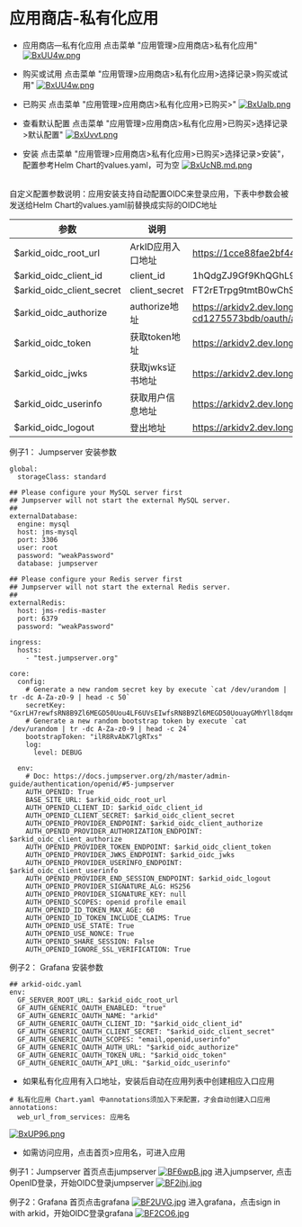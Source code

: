 # 应用商店-私有化应用

* 应用商店—私有化应用 点击菜单 "应用管理>应用商店>私有化应用"
[![BxUU4w.png](https://v1.ax1x.com/2022/11/11/BxUU4w.png)](https://zimgs.com/i/BxUU4w)

* 购买或试用 点击菜单 "应用管理>应用商店>私有化应用>选择记录>购买或试用"
[![BxUU4w.png](https://v1.ax1x.com/2022/11/11/BxUU4w.png)](https://zimgs.com/i/BxUU4w)

* 已购买 点击菜单 "应用管理>应用商店>私有化应用>已购买>"
[![BxUaIb.png](https://v1.ax1x.com/2022/11/11/BxUaIb.png)](https://zimgs.com/i/BxUaIb)

* 查看默认配置 点击菜单 "应用管理>应用商店>私有化应用>已购买>选择记录>默认配置"
[![BxUvvt.png](https://v1.ax1x.com/2022/11/11/BxUvvt.png)](https://zimgs.com/i/BxUvvt)

* 安装 点击菜单 "应用管理>应用商店>私有化应用>已购买>选择记录>安装"，配置参考Helm Chart的values.yaml，可为空
[![BxUcNB.md.png](https://v1.ax1x.com/2022/11/11/BxUcNB.md.png)](https://zimgs.com/i/BxUcNB)
<br/>
自定义配置参数说明：应用安装支持自动配置OIDC来登录应用，下表中参数会被发送给Helm Chart的values.yaml前替换成实际的OIDC地址
<br/>

|  参数   | 说明  | 例子  |
|  ----  | ----  | ---  |
| $arkid_oidc_root_url  | ArkID应用入口地址 | https://1cce88fae2bf4470a0d616d9459431b3.arkidv2.dev.longguikeji.com  |
| $arkid_oidc_client_id  | client_id | 1hQdgZJ9Gf9KhQGhL9RLmatEV1q97rp8Od9kR8n8  |
| $arkid_oidc_client_secret  | client_secret  |FT2rETrpg9tmtB0wChSBUmRLlHXNH6eesPbeRl2qHpZ1nD3fcCFlEfa3UxLRsiR5MpHvc15i6zZcwLmMtcqVy5zf7ONqSOALNRXP1bBaWALbn2nrn8BLtEuaFIZvtrEm  |
| $arkid_oidc_authorize  | authorize地址 | https://arkidv2.dev.longguikeji.com/api/v1/tenant/49b91127-f786-4535-917d-a88024831a6d/app/e0d0253a-a97b-4b98-8506-cd1275573bdb/oauth/authorize/  |
| $arkid_oidc_token  | 获取token地址 | https://arkidv2.dev.longguikeji.com/api/v1/tenant/49b91127-f786-4535-917d-a88024831a6d/oauth/token/  |
| $arkid_oidc_jwks  | 获取jwks证书地址 | https://arkidv2.dev.longguikeji.com/api/v1/tenant/49b91127-f786-4535-917d-a88024831a6d/.well-known/jwks.json  |
| $arkid_oidc_userinfo  | 获取用户信息地址 | https://arkidv2.dev.longguikeji.com/api/v1/tenant/49b91127-f786-4535-917d-a88024831a6d/oauth/userinfo/  |
| $arkid_oidc_logout  | 登出地址 | https://arkidv2.dev.longguikeji.com/api/v1/tenant/49b91127-f786-4535-917d-a88024831a6d/oidc/logout/  |

例子1： Jumpserver 安装参数
```
global:
  storageClass: standard

## Please configure your MySQL server first
## Jumpserver will not start the external MySQL server.
##
externalDatabase:
  engine: mysql
  host: jms-mysql
  port: 3306
  user: root
  password: "weakPassword"
  database: jumpserver

## Please configure your Redis server first
## Jumpserver will not start the external Redis server.
##
externalRedis:
  host: jms-redis-master
  port: 6379
  password: "weakPassword"
  
ingress:
  hosts:
    - "test.jumpserver.org"
  
core:
  config:
    # Generate a new random secret key by execute `cat /dev/urandom | tr -dc A-Za-z0-9 | head -c 50`
    secretKey: "GxrLH7rewfsRN8B9Zl6MEGD50Uou4LF6UVsEIwfsRN8B9Zl6MEGD50UouayGMhYll8dqmn"
    # Generate a new random bootstrap token by execute `cat /dev/urandom | tr -dc A-Za-z0-9 | head -c 24`
    bootstrapToken: "ilR8RvAbK7lgRTxs"
    log:
      level: DEBUG
    
  env:
    # Doc: https://docs.jumpserver.org/zh/master/admin-guide/authentication/openid/#5-jumpserver
    AUTH_OPENID: True
    BASE_SITE_URL: $arkid_oidc_root_url
    AUTH_OPENID_CLIENT_ID: $arkid_oidc_client_id
    AUTH_OPENID_CLIENT_SECRET: $arkid_oidc_client_secret
    AUTH_OPENID_PROVIDER_ENDPOINT: $arkid_oidc_client_authorize
    AUTH_OPENID_PROVIDER_AUTHORIZATION_ENDPOINT: $arkid_oidc_client_authorize
    AUTH_OPENID_PROVIDER_TOKEN_ENDPOINT: $arkid_oidc_client_token
    AUTH_OPENID_PROVIDER_JWKS_ENDPOINT: $arkid_oidc_jwks
    AUTH_OPENID_PROVIDER_USERINFO_ENDPOINT: $arkid_oidc_client_userinfo
    AUTH_OPENID_PROVIDER_END_SESSION_ENDPOINT: $arkid_oidc_logout
    AUTH_OPENID_PROVIDER_SIGNATURE_ALG: HS256
    AUTH_OPENID_PROVIDER_SIGNATURE_KEY: null
    AUTH_OPENID_SCOPES: openid profile email
    AUTH_OPENID_ID_TOKEN_MAX_AGE: 60
    AUTH_OPENID_ID_TOKEN_INCLUDE_CLAIMS: True
    AUTH_OPENID_USE_STATE: True
    AUTH_OPENID_USE_NONCE: True
    AUTH_OPENID_SHARE_SESSION: False
    AUTH_OPENID_IGNORE_SSL_VERIFICATION: True

```

例子2： Grafana 安装参数
```
## arkid-oidc.yaml
env: 
  GF_SERVER_ROOT_URL: $arkid_oidc_root_url
  GF_AUTH_GENERIC_OAUTH_ENABLED: "true"
  GF_AUTH_GENERIC_OAUTH_NAME: "arkid"
  GF_AUTH_GENERIC_OAUTH_CLIENT_ID: "$arkid_oidc_client_id"
  GF_AUTH_GENERIC_OAUTH_CLIENT_SECRET: "$arkid_oidc_client_secret"
  GF_AUTH_GENERIC_OAUTH_SCOPES: "email,openid,userinfo"
  GF_AUTH_GENERIC_OAUTH_AUTH_URL: "$arkid_oidc_authorize"
  GF_AUTH_GENERIC_OAUTH_TOKEN_URL: "$arkid_oidc_token"
  GF_AUTH_GENERIC_OAUTH_API_URL: "$arkid_oidc_userinfo"
```

* 如果私有化应用有入口地址，安装后自动在应用列表中创建相应入口应用
```
# 私有化应用 Chart.yaml 中annotations须加入下来配置，才会自动创建入口应用
annotations:
  web_url_from_services: 应用名
```
[![BxUP96.png](https://v1.ax1x.com/2022/11/11/BxUP96.png)](https://zimgs.com/i/BxUP96)

* 如需访问应用，点击首页>应用名，可进入应用

例子1：Jumpserver
首页点击jumpserver
[![BF6wpB.jpg](https://v1.ax1x.com/2023/01/15/BF6wpB.jpg)](https://zimgs.com/i/BF6wpB)
进入jumpserver, 点击OpenID登录，开始OIDC登录jumpserver
[![BF2ihj.jpg](https://v1.ax1x.com/2023/01/15/BF2ihj.jpg)](https://zimgs.com/i/BF2ihj)

例子2：Grafana
首页点击grafana
[![BF2UVG.jpg](https://v1.ax1x.com/2023/01/15/BF2UVG.jpg)](https://zimgs.com/i/BF2UVG)
进入grafana，点击sign in with arkid，开始OIDC登录grafana
[![BF2CO6.jpg](https://v1.ax1x.com/2023/01/15/BF2CO6.jpg)](https://zimgs.com/i/BF2CO6)
